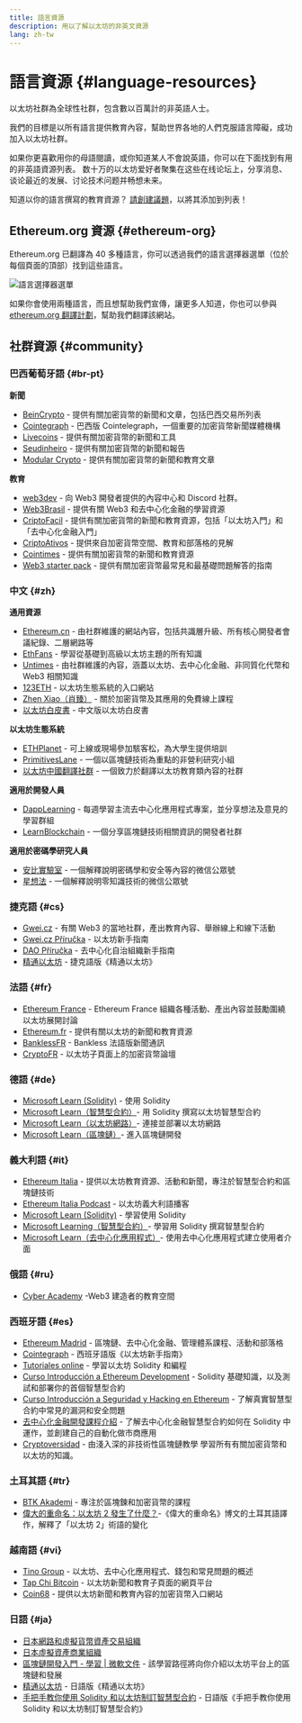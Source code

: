 ```yaml
---
title: 語言資源
description: 用以了解以太坊的非英文資源
lang: zh-tw
---
```


# 語言資源 {#language-resources}

以太坊社群為全球性社群，包含數以百萬計的非英語人士。

我們的目標是以所有語言提供教育內容，幫助世界各地的人們克服語言障礙，成功加入以太坊社群。

如果你更喜歡用你的母語閱讀，或你知道某人不會說英語，你可以在下面找到有用的非英語資源列表。 数十万的以太坊爱好者聚集在这些在线论坛上，分享消息、谈论最近的发展、讨论技术问题并畅想未来。

知道以你的語言撰寫的教育資源？ [請創建議題](https://github.com/ethereum/ethereum-org-website/issues/new/choose)，以將其添加到列表！

## Ethereum.org 資源 {#ethereum-org}

Ethereum.org 已翻譯為 40 多種語言，你可以透過我們的語言選擇器選單（位於每個頁面的頂部）找到這些語言。

![語言選擇器選單](./language-selector-menu.png)

如果你會使用兩種語言，而且想幫助我們宣傳，讓更多人知道，你也可以參與 [ethereum.org 翻譯計劃](/contributing/translation-program/#translation-program)，幫助我們翻譯該網站。

## 社群資源 {#community}

### 巴西葡萄牙語 {#br-pt}

**新聞**

- [BeinCrypto](http://www.beincrypto.com.br) - 提供有關加密貨幣的新聞和文章，包括巴西交易所列表
- [Cointegraph](http://cointelegraph.com.br/category/analysis) - 巴西版 Cointelegraph，一個重要的加密貨幣新聞媒體機構
- [Livecoins](http://www.livecoins.com.br/ethereum) - 提供有關加密貨幣的新聞和工具
- [Seudinheiro](http://www.seudinheiro.com/criptomoedas/) - 提供有關加密貨幣的新聞和報告
- [Modular Crypto](https://modularcrypto.xyz/) - 提供有關加密貨幣的新聞和教育文章

**教育**

- [web3dev](https://www.web3dev.com.br/) - 向 Web3 開發者提供的內容中心和 Discord 社群。
- [Web3Brasil](https://github.com/web3brasil/web3brasil) - 提供有關 Web3 和去中心化金融的學習資源
- [CriptoFacil](http://www.criptofacil.com/ultimas-noticias/) - 提供有關加密貨幣的新聞和教育資源，包括「以太坊入門」和「去中心化金融入門」
- [CriptoAtivos](http://www.criptoativos.wiki.br/) - 提供來自加密貨幣空間、教育和部落格的見解
- [Cointimes](http://www.cointimes.com.br/) - 提供有關加密貨幣的新聞和教育資源
- [Web3 starter pack](https://docs.google.com/document/d/1X8PSTFH7FTw9J-gbKWM6Y430SWCBT8d4t4pJgFQHJ8E/) - 提供有關加密貨幣最常見和最基礎問題解答的指南

### 中文 {#zh}

**通用資源**

- [Ethereum.cn](https://www.ethereum.cn/) - 由社群維護的網站內容，包括共識層升級、所有核心開發者會議紀錄、二層網路等
- [EthFans](https://github.com/editor-Ajian/EthFans.org-annual-collected-works/) - 學習從基礎到高級以太坊主題的所有知識
- [Untimes](https://mp.weixin.qq.com/s/tvloZSDBSOQN9zDQj_91kA) - 由社群維護的內容，涵蓋以太坊、去中心化金融、非同質化代幣和 Web3 相關知識
- [123ETH](https://123eth.org/) - 以太坊生態系統的入口網站
- [Zhen Xiao（肖臻）](http://zhenxiao.com/blockchain/) - 關於加密貨幣及其應用的免費線上課程
- [以太坊白皮書](https://github.com/ethereum/wiki/wiki/[%E4%B8%AD%E6%96%87]-%E4%BB%A5%E5%A4%AA%E5%9D%8A%E7%99%BD%E7%9A%AE%E4%B9%A6) - 中文版以太坊白皮書

**以太坊生態系統**

- [ETHPlanet](https://www.ethplanet.org/) - 可上線或現場參加駭客松，為大學生提供培訓
- [PrimitivesLane](https://www.primitiveslane.org/) - 一個以區塊鏈技術為重點的非營利研究小組
- [以太坊中國翻譯社群](https://www.notion.so/Ethereum-Translation-Community-CN-05375fe0a94c4214acaf90f42ba40171) - 一個致力於翻譯以太坊教育類內容的社群

**適用於開發人員**

- [DappLearning](https://github.com/Dapp-Learning-DAO/Dapp-Learning) - 每週學習主流去中心化應用程式專案，並分享想法及意見的學習群組
- [LearnBlockchain](https://learnblockchain.cn/) - 一個分享區塊鏈技術相關資訊的開發者社群

**適用於密碼學研究人員**

- [安比實驗室](https://mp.weixin.qq.com/s/69_tqBJpr_sbaKtR1sBRMw) - 一個解釋說明密碼學和安全等內容的微信公眾號
- [星想法](https://mp.weixin.qq.com/s/9KgKTc_jtJ7bWKdbNPoqvQ) - 一個解釋說明零知識技術的微信公眾號

### 捷克語 {#cs}

- [Gwei.cz](https://gwei.cz) - 有關 Web3 的當地社群，產出教育內容、舉辦線上和線下活動
- [Gwei.cz Příručka](https://prirucka.gwei.cz/) - 以太坊新手指南
- [DAO Příručka](https://dao.gwei.cz/) - 去中心化自治組織新手指南
- [精通以太坊](https://ipfs.io/ipfs/bafybeidvuxhnsgfx3tncpfxheqglkjwmdxclknlgd7s7qggd2a6bzgb27m) - 捷克語版《精通以太坊》

### 法語 {#fr}

- [Ethereum France](https://www.ethereum-france.com/) - Ethereum France 組織各種活動、產出內容並鼓勵圍繞以太坊展開討論
- [Ethereum.fr](https://ethereum.fr/) - 提供有關以太坊的新聞和教育資源
- [BanklessFR](https://banklessfr.substack.com/) - Bankless 法語版新聞通訊
- [CryptoFR](https://cryptofr.com/category/44/ethereum-general) - 以太坊子頁面上的加密貨幣論壇

### 德語 {#de}

- [Microsoft Learn (Solidity)](https://docs.microsoft.com/de-de/learn/modules/blockchain-learning-solidity/) - 使用 Solidity
- [Microsoft Learn（智慧型合約）](https://docs.microsoft.com/de-de/learn/modules/blockchain-solidity-ethereum-smart-contracts/)- 用 Solidity 撰寫以太坊智慧型合約
- [Microsoft Learn（以太坊網路）](https://docs.microsoft.com/de-de/learn/modules/blockchain-ethereum-networks/)- 連接並部署以太坊網路
- [Microsoft Learn（區塊鏈）](https://docs.microsoft.com/de-de/learn/paths/ethereum-blockchain-development/)- 進入區塊鏈開發

### 義大利語 {#it}

- [Ethereum Italia](https://www.ethereum-italia.it/) - 提供以太坊教育資源、活動和新聞，專注於智慧型合約和區塊鏈技術
- [Ethereum Italia Podcast](https://www.ethereum-italia.it/podcast/) - 以太坊義大利語播客
- [Microsoft Learn (Solidity)](https://docs.microsoft.com/it-it/learn/modules/blockchain-learning-solidity/) - 學習使用 Solidity
- [Microsoft Learning（智慧型合約）](https://docs.microsoft.com/it-it/learn/modules/blockchain-solidity-ethereum-smart-contracts/)- 學習用 Solidity 撰寫智慧型合約
- [Microsoft Learn（去中心化應用程式）](https://docs.microsoft.com/it-it/learn/modules/blockchain-create-ui-decentralized-apps/)- 使用去中心化應用程式建立使用者介面

### 俄語 {#ru}

- [Cyber Academy](https://cyberacademy.dev) -Web3 建造者的教育空間

### 西班牙語 {#es}

- [Ethereum Madrid](https://ethereummadrid.com/) - 區塊鏈、去中心化金融、管理體系課程、活動和部落格
- [Cointegraph](https://es.cointelegraph.com/ethereum-for-beginners) - 西班牙語版《以太坊新手指南》
- [Tutoriales online](https://tutoriales.online/curso/solidity) - 學習以太坊 Solidity 和編程
- [Curso Introducción a Ethereum Development](https://youtube.com/playlist?list=PLTqiwJDd_R8y9pfUBjhkVa1IDMwyQz-fU) - Solidity 基礎知識，以及測試和部署你的首個智慧型合約
- [Curso Introducción a Seguridad y Hacking en Ethereum](https://youtube.com/playlist?list=PLTqiwJDd_R8yHOvteko_DmUxUTMHnlfci) - 了解真實智慧型合約中常見的漏洞和安全問題
- [去中心化金融開發課程介紹](https://youtube.com/playlist?list=PLTqiwJDd_R8zZiP9_jNdaPqA3HqoW2lrS) - 了解去中心化金融智慧型合約如何在 Solidity 中運作，並創建自己的自動化做市商應用
- [Cryptoversidad](https://www.youtube.com/c/Cryptoversidad) - 由淺入深的非技術性區塊鏈教學 學習所有有關加密貨幣和以太坊的知識。

### 土耳其語 {#tr}

- [BTK Akademi](https://www.btkakademi.gov.tr/portal/course/blokzincir-ve-kripto-paralar-10569#!/about) - 專注於區塊鍊和加密貨幣的課程
- [偉大的重命名：以太坊 2 發生了什麼？](https://miningturkiye.org/konu/ethereum-madenciligi-bitiyor-mu-onemli-gelisme.655/)-《偉大的重命名》博文的土耳其語譯作，解釋了「以太坊 2」術語的變化

### 越南語 {#vi}

- [Tino Group](https://wiki.tino.org/ethereum-la-gi/) - 以太坊、去中心化應用程式、錢包和常見問題的概述
- [Tap Chi Bitcoin](https://tapchibitcoin.io/tap-chi/tin-tuc-ethereum-eth) - 以太坊新聞和教育子頁面的網頁平台
- [Coin68](https://coin68.com/ethereum-tieu-diem/) - 提供以太坊新聞和教育內容的加密貨幣入口網站

### 日語 {#ja}

- [日本網路和虛擬貨幣資產交易組織](https://jvcea.or.jp/)
- [日本虛擬資產商業組織](https://cryptocurrency-association.org/)
- [區塊鏈開發入門 - 學習 | 微軟文件](https://docs.microsoft.com/ja-jp/learn/paths/ethereum-blockchain-development/) - 該學習路徑將向你介紹以太坊平台上的區塊鏈和發展
- [精通以太坊](https://www.oreilly.co.jp/books/9784873118963/) - 日語版《精通以太坊》
- [手把手教你使用 Solidity 和以太坊制訂智慧型合約](https://www.oreilly.co.jp/books/9784873119342/) - 日語版《手把手教你使用 Solidity 和以太坊制訂智慧型合約》
